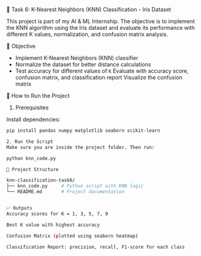 🧠 Task 6: K-Nearest Neighbors (KNN) Classification - Iris Dataset

This project is part of my AI & ML Internship. The objective is to implement the KNN algorithm using the Iris dataset and evaluate its performance with different K values, normalization, and confusion matrix analysis.


🎯 Objective

- Implement K-Nearest Neighbors (KNN) classifier
- Normalize the dataset for better distance calculations
- Test accuracy for different values of `K`
Evaluate with accuracy score, confusion matrix, and classification report
Visualize the confusion matrix



 🚀 How to Run the Project

 1. Prerequisites

Install dependencies:
```bash
pip install pandas numpy matplotlib seaborn scikit-learn

2. Run the Script
Make sure you are inside the project folder. Then run:

python knn_code.py

📁 Project Structure

knn-classification-task6/
├── knn_code.py     # Python script with KNN logic
└── README.md       # Project documentation


✅ Outputs
Accuracy scores for K = 1, 3, 5, 7, 9

Best K value with highest accuracy

Confusion Matrix (plotted using seaborn heatmap)

Classification Report: precision, recall, F1-score for each class